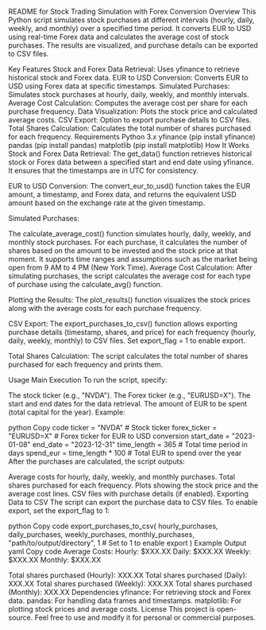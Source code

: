 README for Stock Trading Simulation with Forex Conversion
Overview
This Python script simulates stock purchases at different intervals (hourly, daily, weekly, and monthly) over a specified time period. It converts EUR to USD using real-time Forex data and calculates the average cost of stock purchases. The results are visualized, and purchase details can be exported to CSV files.

Key Features
Stock and Forex Data Retrieval: Uses yfinance to retrieve historical stock and Forex data.
EUR to USD Conversion: Converts EUR to USD using Forex data at specific timestamps.
Simulated Purchases: Simulates stock purchases at hourly, daily, weekly, and monthly intervals.
Average Cost Calculation: Computes the average cost per share for each purchase frequency.
Data Visualization: Plots the stock price and calculated average costs.
CSV Export: Option to export purchase details to CSV files.
Total Shares Calculation: Calculates the total number of shares purchased for each frequency.
Requirements
Python 3.x
yfinance (pip install yfinance)
pandas (pip install pandas)
matplotlib (pip install matplotlib)
How It Works
Stock and Forex Data Retrieval: The get_data() function retrieves historical stock or Forex data between a specified start and end date using yfinance. It ensures that the timestamps are in UTC for consistency.

EUR to USD Conversion: The convert_eur_to_usd() function takes the EUR amount, a timestamp, and Forex data, and returns the equivalent USD amount based on the exchange rate at the given timestamp.

Simulated Purchases:

The calculate_average_cost() function simulates hourly, daily, weekly, and monthly stock purchases.
For each purchase, it calculates the number of shares based on the amount to be invested and the stock price at that moment.
It supports time ranges and assumptions such as the market being open from 9 AM to 4 PM (New York Time).
Average Cost Calculation: After simulating purchases, the script calculates the average cost for each type of purchase using the calculate_avg() function.

Plotting the Results: The plot_results() function visualizes the stock prices along with the average costs for each purchase frequency.

CSV Export: The export_purchases_to_csv() function allows exporting purchase details (timestamp, shares, and price) for each frequency (hourly, daily, weekly, monthly) to CSV files. Set export_flag = 1 to enable export.

Total Shares Calculation: The script calculates the total number of shares purchased for each frequency and prints them.

Usage
Main Execution
To run the script, specify:

The stock ticker (e.g., "NVDA").
The Forex ticker (e.g., "EURUSD=X").
The start and end dates for the data retrieval.
The amount of EUR to be spent (total capital for the year).
Example:

python
Copy code
ticker = "NVDA"  # Stock ticker
forex_ticker = "EURUSD=X"  # Forex ticker for EUR to USD conversion
start_date = "2023-01-08"
end_date = "2023-12-31"
time_length = 365  # Total time period in days
spend_eur = time_length * 100  # Total EUR to spend over the year
After the purchases are calculated, the script outputs:

Average costs for hourly, daily, weekly, and monthly purchases.
Total shares purchased for each frequency.
Plots showing the stock price and the average cost lines.
CSV files with purchase details (if enabled).
Exporting Data to CSV
The script can export the purchase data to CSV files. To enable export, set the export_flag to 1:

python
Copy code
export_purchases_to_csv(
    hourly_purchases, 
    daily_purchases, 
    weekly_purchases, 
    monthly_purchases, 
    "path/to/output/directory", 
    1  # Set to 1 to enable export
)
Example Output
yaml
Copy code
Average Costs:
Hourly: $XXX.XX
Daily: $XXX.XX
Weekly: $XXX.XX
Monthly: $XXX.XX

Total shares purchased (Hourly): XXX.XX
Total shares purchased (Daily): XXX.XX
Total shares purchased (Weekly): XXX.XX
Total shares purchased (Monthly): XXX.XX
Dependencies
yfinance: For retrieving stock and Forex data.
pandas: For handling data frames and timestamps.
matplotlib: For plotting stock prices and average costs.
License
This project is open-source. Feel free to use and modify it for personal or commercial purposes.
